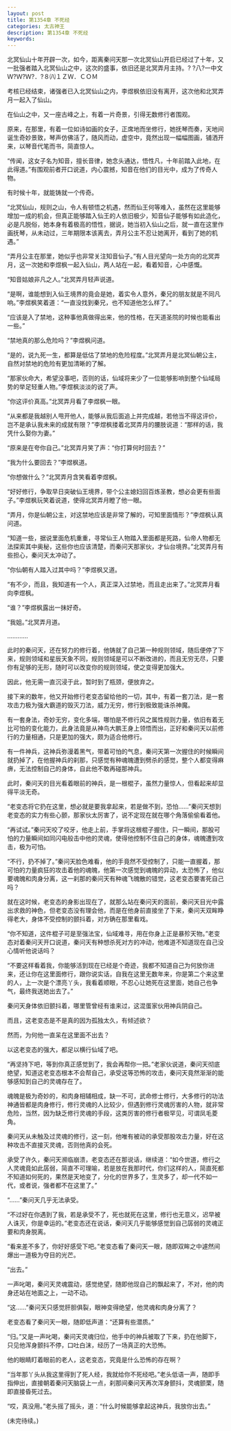 ```yaml
---
layout: post
title: 第1354章 不死经
categories: 太古神王
description: 第1354章 不死经
keywords:
---
```


北冥仙山十年开辟一次，如今，距离秦问天那一次北冥仙山开启已经过了十年，又一批强者踏入北冥仙山之中，这次的盛事，依旧还是北冥弄月主持。?  ?八?一中文 Ｗ?Ｗ?Ｗ?．?８㈧１ＺＷ．ＣＯＭ

考核已经结束，诸强者已入北冥仙山之内，李煜枫依旧没有离开，这次他和北冥弄月一起入了仙山。

在仙山之中，又一座古峰之上，有着一片奇景，引得无数修行者围观。

原来，在那里，有着一位如诗如画的女子，正席地而坐修行，她抚琴而奏，天地间诞生奇妙景致，琴声仿佛活了，随风而动，虚空中，竟然出现一幅幅图画，铺洒开来，以琴音代笔而书，简直惊人。

“传闻，这女子名为知音，擅长音律，她念头通达，悟性凡，十年前踏入此地，在此得道。”有围观前者开口说道，内心震撼，知音在他们的目光中，成为了传奇人物。

有时候十年，就能铸就一个传奇。

“北冥仙山，规则之山，令人有顿悟之机遇，然而仙王何等难入，虽然在这里能够增加一成的机会，但真正能够踏入仙王的人依旧极少，知音仙子能够有如此造化，必是凡脱俗，她本身有着极高的悟性，据说，她当初入仙山之后，就一直在这里作画抚琴，从未动过，三年期限本该离去，弄月公主不忍让她离开，看到了她的机遇。”

“弄月公主在那里，她似乎也非常关注知音仙子。”有人目光望向一处方向的北冥弄月，这一次她和李煜枫一起入仙山，两人站在一起，看着知音，心中感慨。

“知音姑娘非凡之人。”北冥弄月轻声说道。

“是啊，谁能想到入仙王境界的竟会是她，着实令人意外，秦兄的朋友就是不同凡响。”李煜枫笑着道：“一直没找到秦兄，也不知道他怎么样了。”

“应该是入了禁地，这种事他真做得出来，他的性格，在天道圣院的时候也能看出一些。”

“禁地真的那么危险吗？”李煜枫问道。

“是的，说九死一生，都算是低估了禁地的危险程度。”北冥弄月是北冥仙朝公主，自然对禁地的危险有更加清晰的了解。

“那家伙命大，希望没事吧，否则的话，仙域将来少了一位能够影响到整个仙域局势的举足轻重人物。”李煜枫淡淡的说了声。

“你这评价真高。”北冥弄月看了李煜枫一眼。

“从来都是我越别人甩开他人，能够从我后面追上并完成越，若他当不得这评价，岂不是承认我未来的成就有限？”李煜枫搂着北冥弄月的腰肢说道：“那样的话，我凭什么娶你为妻。”

“原来是在夸你自己。”北冥弄月笑了声：“你打算何时回去？”

“我为什么要回去？”李煜枫道。

“你想做什么？”北冥弄月含笑看着李煜枫。

“好好修行，争取早日突破仙王境界，带个公主媳妇回百炼圣教，想必会更有些面子。”李煜枫玩笑着说道，使得北冥弄月瞪了他一眼。

“弄月，你是仙朝公主，对这禁地应该是非常了解的，可知里面情形？”李煜枫认真问道。

“知道一些，据说里面危机重重，寻常仙王人物踏入里面都是死路，仙帝人物都无法探索其中奥秘，这些你也应该清楚，而秦问天那家伙，才仙台境界。”北冥弄月有些担心，秦问天太冲动了。

“你仙朝有人踏入过其中吗？”李煜枫又道。

“有不少，而且，我知道有一个人，真正深入过禁地，而且走出来了。”北冥弄月看向李煜枫。

“谁？”李煜枫露出一抹好奇。

“我姐。”北冥弄月道。

…………

此时的秦问天，还在努力的修行着，他铸就了自己第一种规则领域，随后便停了下来，规则领域和星辰天象不同，规则领域是可以不断改进的，而且无穷无尽，只要你有足够的无形，随时可以改变你的规则领域，使之变得更加强大。

因此，他无需一直沉浸于此，暂时到了瓶颈，便放弃之。

接下来的数年，他又开始修行老变态留给他的一切，其中，有着一套刀法，是一套攻击力极为强大霸道的毁灭刀法，威力无穷，修行到极致能诛杀神魔。

有一套身法，奇妙无穷，变化多端，哪怕是不修行风之属性规则力量，依旧有着无比可怕的变化能力，此身法竟是从神鸟大鹏王身上领悟而出，正好和秦问天以前修行的力量相通，只是更加的强大，颇为适合他修行。

有一件神兵，这神兵弥漫着黑气，带着可怕的气息，秦问天第一次握住的时候瞬间就扔掉了，在他握神兵的刹那，只感觉有种魂魄遭到劈杀的感觉，整个人都变得麻痹，无法控制自己的身体，自此他不敢再碰那神兵。

此时，秦问天的目光看着眼前的神兵，是一根棍子，虽然力量惊人，但看起来却显得平淡无奇。

“老变态将它扔在这里，想必就是要我拿起来，若是做不到，恐怕……”秦问天想到老变态的实力有些心颤，那家伙太厉害了，说不定现在就在哪个角落偷偷看着他。

“再试试。”秦问天咬了咬牙，他走上前，手掌将这根棍子握住，只一瞬间，那股可怕的力量瞬间如同闪电般击中他的灵魂，使得他控制不住自己的身体，魂魄遭到攻击，极为可怕。

“不行，扔不掉了。”秦问天脸色难看，他的手竟然不受控制了，只能一直握着，那可怕的力量疯狂的攻击着他的魂魄，他第一次感觉到魂魄的异动，太恐怖了，他似要魂魄和肉身分离，这一刹那的秦问天有种魂飞魄散的错觉，这老变态要害死自己吗？

就在这时候，老变态的身影出现在了，就那么站在秦问天的面前，秦问天目光中露出求救的神色，但老变态没有理会他，而是在他身前直接坐了下来，秦问天双眸睁得老大，身体不受控制的颤抖着，对方确在那里看戏。

“你不知道，这件棍子可是至强法宝，仙域难寻，用在你身上正是暴殄天物。”老变态对着秦问天开口说道，秦问天有种想杀死对方的冲动，他难道不知道现在自己没心情听他说话吗？

“不要这样看着我，你能够活到现在已经是个奇迹，我都不知道自己为何放你进来，还让你在这里面修行，跟你说实话，自我在这里无数年来，你是第二个来这里的人，上一次是个漂亮丫头，我看着顺眼，不忍心让她死在这里面，她自己也争气，最终我送她出去了。”

秦问天身体依旧颤抖着，哪里管曾经有谁来过，这混蛋家伙用神兵阴自己。

而且，这老变态是不是真的因为孤独太久，有倾述欲？

然而，为何他一直呆在这里面不出去？

以这老变态的强大，都足以横行仙域了吧。

“再坚持下吧，等到你真正感觉到了，我会再帮你一把。”老家伙说道，秦问天彻底绝望，知道这老变态根本不会帮自己，承受这等恐怖的攻击，秦问天竟然渐渐的能够感知到自己的灵魂存在了。

魂魄是极为奇妙的，和肉身相辅相成，缺一不可，武命修士修行，大多修行的功法神通皆都是肉身修行，修行灵魂的人比较少，但遇到修行灵魂厉害的人物，就非常危险，当然，因为缺乏修行灵魂的手段，这类厉害的修行者极罕见，可谓凤毛菱角。

秦问天从未触及过灵魂的修行，这一刻，他唯有被动的承受那股攻击力量，好在这种攻击不直接灭灵魂，否则他真的会死。

承受了许久，秦问天濒临崩溃，老变态还在那说话，继续道：“如今世道，修行之人灵魂竟如此孱弱，简直不可理喻，若是放在我那时代，你们这样的人，简直死都不知道如何死的，果然是天地变了，分化的世界多了，生灵多了，却一代不如一代，或者说，强者都不在这里了。”

“……”秦问天几乎无法承受。

“不过好在你遇到了我，若是承受不了，死也就死在这里，修行也无意义，迟早被人诛灭，你是幸运的。”老变态还在说话，秦问天几乎能够感觉到自己孱弱的灵魂正要和肉身脱离。

“看来差不多了，你好好感受下吧。”老变态看了秦问天一眼，随即双眸之中遽然间爆出一道极为夺目的光芒。

“出去。”

一声叱喝，秦问天灵魂震动，感觉绝望，随即他现自己的飘起来了，不对，他的肉身还站在地面之上，一动不动。

“这……”秦问天只感觉肝胆俱裂，眼神变得绝望，他灵魂和肉身分离了？

老变态看了秦问天一眼，随即低声道：“还算有些潜质。”

“归。”又是一声叱喝，秦问天灵魂归位，他手中的神兵被取了下来，扔在他脚下，只见他浑身颤抖不停，口吐白沫，经历了一场真正的大恐怖。

他的眼睛盯着眼前的老人，这老变态，究竟是什么恐怖的存在啊？

“当年那丫头从我这里得到了死人经，我就给你不死经吧。”老头低语一声，随即手指伸出，直接朝着秦问天脑袋上一点，刹那间秦问天再次浑身颤抖，灵魂颤栗，随即直接昏死过去。

“哎，真没用。”老头摇了摇头，道：“什么时候能够拿起这神兵，我放你出去。”

(未完待续。)
